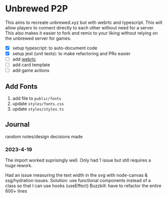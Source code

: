 # Unbrewed P2P

This aims to recreate unbrewed.xyz but with webrtc and typescript. This will allow players to connect directly to each other without need for a server. This also makes it easier to fork and remix to your liking without relying on the unbrewed server for games.

- [x] setup typescript: to auto-document code
- [x] setup jest (unit tests): to make refactoring and PRs easier
- [ ] add [webrtc](https://michal-wrzosek.github.io/p2p-chat/)
- [ ] add card template
- [ ] add game actions

## Add Fonts

1. add file to `public/fonts`
1. update `styles/fonts.css`
1. update `styles/styles.ts`

## Journal

random notes/design decisions made

### 2023-4-19

The import worked suprisingly well. Only had 1 issue but still requires a huge rework.

Had an issue measuring the text width in the svg with node-canvas & ssg/hydration issues.
Solution: use functional components instead of a class so that I can use hooks (useEffect)
Buzzkill: have to refactor the entire 600+ lines
